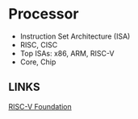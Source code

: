 # Processor

* Instruction Set Architecture (ISA)
* RISC, CISC
* Top ISAs: x86, ARM, RISC-V
* Core, Chip

## LINKS

[RISC-V Foundation](https://riscv.org/)



